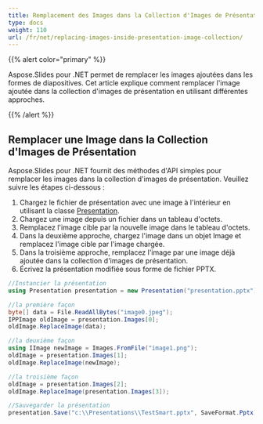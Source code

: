 ```yaml
---  
title: Remplacement des Images dans la Collection d'Images de Présentation  
type: docs  
weight: 110  
url: /fr/net/replacing-images-inside-presentation-image-collection/  
---  
```


{{% alert color="primary" %}}  

Aspose.Slides pour .NET permet de remplacer les images ajoutées dans les formes de diapositives. Cet article explique comment remplacer l'image ajoutée dans la collection d'images de présentation en utilisant différentes approches.  

{{% /alert %}}  
## **Remplacer une Image dans la Collection d'Images de Présentation**  
Aspose.Slides pour .NET fournit des méthodes d'API simples pour remplacer les images dans la collection d'images de présentation. Veuillez suivre les étapes ci-dessous :  

1. Chargez le fichier de présentation avec une image à l'intérieur en utilisant la classe [Presentation](https://reference.aspose.com/slides/net/aspose.slides/presentation).  
1. Chargez une image depuis un fichier dans un tableau d'octets.  
1. Remplacez l'image cible par la nouvelle image dans le tableau d'octets.  
1. Dans la deuxième approche, chargez l'image dans un objet Image et remplacez l'image cible par l'image chargée.  
1. Dans la troisième approche, remplacez l'image par une image déjà ajoutée dans la collection d'images de présentation.  
1. Écrivez la présentation modifiée sous forme de fichier PPTX.  

```c#  
//Instancier la présentation  
using Presentation presentation = new Presentation("presentation.pptx");  

//la première façon  
byte[] data = File.ReadAllBytes("image0.jpeg");  
IPPImage oldImage = presentation.Images[0];  
oldImage.ReplaceImage(data);  

//la deuxième façon  
using IImage newImage = Images.FromFile("image1.png");  
oldImage = presentation.Images[1];  
oldImage.ReplaceImage(newImage);  

//la troisième façon  
oldImage = presentation.Images[2];  
oldImage.ReplaceImage(presentation.Images[3]);  

//Sauvegarder la présentation  
presentation.Save("c:\\Presentations\\TestSmart.pptx", SaveFormat.Pptx);  
```  